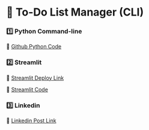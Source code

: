 # 🎯 To-Do List Manager (CLI)

### 1️⃣ Python Command-line

📌 [Github Python Code](https://github.com/Zubair72AR/python-projects/blob/main/Ramadan_Coding_Nights/01_todo_cli/todo.py)

### 2️⃣ Streamlit

📌 [Streamlit Deploy Link](https://01-todo-cli.streamlit.app/?embed_options=dark_theme)

📌 [Streamlit Code](https://github.com/Zubair72AR/python-projects/tree/main/Ramadan_Coding_Nights/01_todo_cli/by_streamlit)

### 3️⃣ Linkedin

📌 [Linkedin Post Link](https://www.linkedin.com/posts/zubair-ahmed-06aa13194_ramadanabrcodingabrnight-toabrdoabrlistabrmanager-activity-7308137246023450624-CT0A?utm_source=share&utm_medium=member_desktop&rcm=ACoAAC22XZIBQ0a5Md61VVi5F2CIGwUHTVIsTa0)

